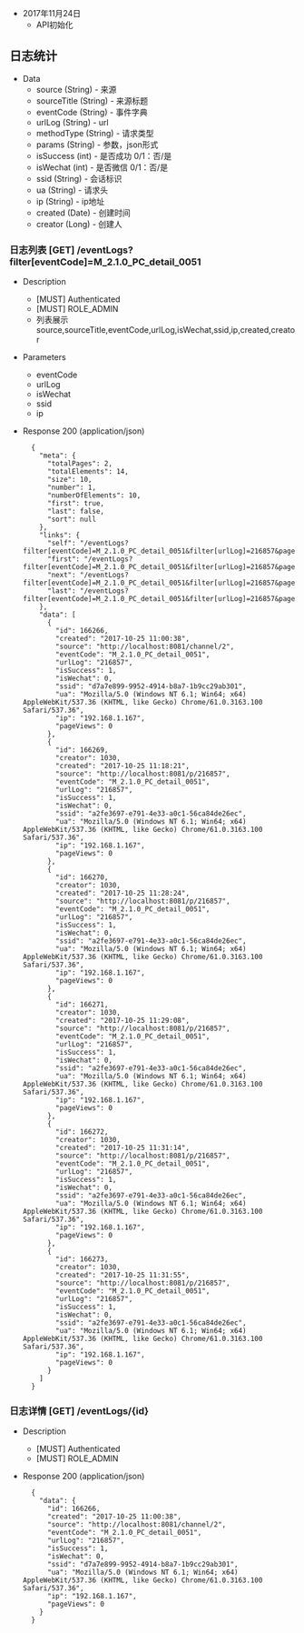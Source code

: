 + 2017年11月24日
    + API初始化

## 日志统计

+ Data
    + source (String) - 来源
    + sourceTitle (String) - 来源标题
    + eventCode (String) - 事件字典
    + urlLog (String) - url
    + methodType (String) - 请求类型
    + params (String) - 参数，json形式
    + isSuccess (int) - 是否成功 0/1：否/是
    + isWechat (int) - 是否微信 0/1：否/是
    + ssid (String) - 会话标识
    + ua (String) - 请求头
    + ip (String) - ip地址
    + created (Date) - 创建时间
    + creator (Long) - 创建人
### 日志列表 [GET] /eventLogs?filter[eventCode]=M_2.1.0_PC_detail_0051 
+ Description
    + [MUST] Authenticated
    + [MUST] ROLE_ADMIN
    + 列表展示source,sourceTitle,eventCode,urlLog,isWechat,ssid,ip,created,creator
+ Parameters
    + eventCode
    + urlLog
    + isWechat
    + ssid
    + ip
+ Response 200 (application/json)
    
        {
          "meta": {
            "totalPages": 2,
            "totalElements": 14,
            "size": 10,
            "number": 1,
            "numberOfElements": 10,
            "first": true,
            "last": false,
            "sort": null
          },
          "links": {
            "self": "/eventLogs?filter[eventCode]=M_2.1.0_PC_detail_0051&filter[urlLog]=216857&page[number]=1&page[size]=10",
            "first": "/eventLogs?filter[eventCode]=M_2.1.0_PC_detail_0051&filter[urlLog]=216857&page[number]=1&page[size]=10",
            "next": "/eventLogs?filter[eventCode]=M_2.1.0_PC_detail_0051&filter[urlLog]=216857&page[number]=2&page[size]=10",
            "last": "/eventLogs?filter[eventCode]=M_2.1.0_PC_detail_0051&filter[urlLog]=216857&page[number]=2&page[size]=10"
          },
          "data": [
            {
              "id": 166266,
              "created": "2017-10-25 11:00:38",
              "source": "http://localhost:8081/channel/2",
              "eventCode": "M_2.1.0_PC_detail_0051",
              "urlLog": "216857",
              "isSuccess": 1,
              "isWechat": 0,
              "ssid": "d7a7e899-9952-4914-b8a7-1b9cc29ab301",
              "ua": "Mozilla/5.0 (Windows NT 6.1; Win64; x64) AppleWebKit/537.36 (KHTML, like Gecko) Chrome/61.0.3163.100 Safari/537.36",
              "ip": "192.168.1.167",
              "pageViews": 0
            },
            {
              "id": 166269,
              "creator": 1030,
              "created": "2017-10-25 11:18:21",
              "source": "http://localhost:8081/p/216857",
              "eventCode": "M_2.1.0_PC_detail_0051",
              "urlLog": "216857",
              "isSuccess": 1,
              "isWechat": 0,
              "ssid": "a2fe3697-e791-4e33-a0c1-56ca84de26ec",
              "ua": "Mozilla/5.0 (Windows NT 6.1; Win64; x64) AppleWebKit/537.36 (KHTML, like Gecko) Chrome/61.0.3163.100 Safari/537.36",
              "ip": "192.168.1.167",
              "pageViews": 0
            },
            {
              "id": 166270,
              "creator": 1030,
              "created": "2017-10-25 11:28:24",
              "source": "http://localhost:8081/p/216857",
              "eventCode": "M_2.1.0_PC_detail_0051",
              "urlLog": "216857",
              "isSuccess": 1,
              "isWechat": 0,
              "ssid": "a2fe3697-e791-4e33-a0c1-56ca84de26ec",
              "ua": "Mozilla/5.0 (Windows NT 6.1; Win64; x64) AppleWebKit/537.36 (KHTML, like Gecko) Chrome/61.0.3163.100 Safari/537.36",
              "ip": "192.168.1.167",
              "pageViews": 0
            },
            {
              "id": 166271,
              "creator": 1030,
              "created": "2017-10-25 11:29:08",
              "source": "http://localhost:8081/p/216857",
              "eventCode": "M_2.1.0_PC_detail_0051",
              "urlLog": "216857",
              "isSuccess": 1,
              "isWechat": 0,
              "ssid": "a2fe3697-e791-4e33-a0c1-56ca84de26ec",
              "ua": "Mozilla/5.0 (Windows NT 6.1; Win64; x64) AppleWebKit/537.36 (KHTML, like Gecko) Chrome/61.0.3163.100 Safari/537.36",
              "ip": "192.168.1.167",
              "pageViews": 0
            },
            {
              "id": 166272,
              "creator": 1030,
              "created": "2017-10-25 11:31:14",
              "source": "http://localhost:8081/p/216857",
              "eventCode": "M_2.1.0_PC_detail_0051",
              "urlLog": "216857",
              "isSuccess": 1,
              "isWechat": 0,
              "ssid": "a2fe3697-e791-4e33-a0c1-56ca84de26ec",
              "ua": "Mozilla/5.0 (Windows NT 6.1; Win64; x64) AppleWebKit/537.36 (KHTML, like Gecko) Chrome/61.0.3163.100 Safari/537.36",
              "ip": "192.168.1.167",
              "pageViews": 0
            },
            {
              "id": 166273,
              "creator": 1030,
              "created": "2017-10-25 11:31:55",
              "source": "http://localhost:8081/p/216857",
              "eventCode": "M_2.1.0_PC_detail_0051",
              "urlLog": "216857",
              "isSuccess": 1,
              "isWechat": 0,
              "ssid": "a2fe3697-e791-4e33-a0c1-56ca84de26ec",
              "ua": "Mozilla/5.0 (Windows NT 6.1; Win64; x64) AppleWebKit/537.36 (KHTML, like Gecko) Chrome/61.0.3163.100 Safari/537.36",
              "ip": "192.168.1.167",
              "pageViews": 0
            }
          ]
        }
### 日志详情 [GET] /eventLogs/{id}
+ Description
    + [MUST] Authenticated
    + [MUST] ROLE_ADMIN
+ Response 200 (application/json)
    
        {
          "data": {
            "id": 166266,
            "created": "2017-10-25 11:00:38",
            "source": "http://localhost:8081/channel/2",
            "eventCode": "M_2.1.0_PC_detail_0051",
            "urlLog": "216857",
            "isSuccess": 1,
            "isWechat": 0,
            "ssid": "d7a7e899-9952-4914-b8a7-1b9cc29ab301",
            "ua": "Mozilla/5.0 (Windows NT 6.1; Win64; x64) AppleWebKit/537.36 (KHTML, like Gecko) Chrome/61.0.3163.100 Safari/537.36",
            "ip": "192.168.1.167",
            "pageViews": 0
          }
        }